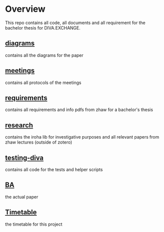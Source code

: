 # Overview
This repo contains all code, all documents and all requirement for the bachelor thesis for DIVA.EXCHANGE.

## [diagrams](diagrams)
contains all the diagrams for the paper

## [meetings](meetings)
contains all protocols of the meetings

## [requirements](requirements)
contains all requirements and info pdfs from zhaw for a bachelor's thesis

## [research](research)
contains the iroha lib for investigative purposes and all relevant papers from zhaw lectures (outside of zotero)

## [testing-diva](testing-diva)
contains all code for the tests and helper scripts

## [BA](BA.pdf)
the actual paper

## [Timetable](Timetable.xlsx)
the timetable for this project